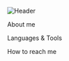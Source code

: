 ![Header](https://github.com/dcierra/dcierra/blob/main/assets/qa.gif)

About me

Languages & Tools

How to reach me